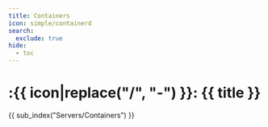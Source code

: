 ```yaml
---
title: Containers
icon: simple/containerd
search:
  exclude: true
hide:
  - toc
---
```


# :{{ icon|replace("/", "-") }}: {{ title }}

{{ sub_index("Servers/Containers") }}

